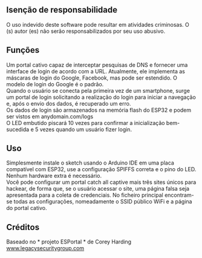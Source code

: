 ## Isenção de responsabilidade
O uso indevido deste software pode resultar em atividades criminosas. O (s) autor (es) não serão responsabilizados por seu uso abusivo.

## Funções
Um portal cativo capaz de interceptar pesquisas de DNS e fornecer uma interface de login de acordo com a URL. Atualmente, ele implementa as máscaras de login do Google, Facebook, mas pode ser estendido. O modelo de login do Google é o padrão. <br>
Quando o usuário se conecta pela primeira vez de um smartphone, surge um portal de login solicitando a realização do login para iniciar a navegação e, após o envio dos dados, é recuperado um erro. <br>
Os dados de login são armazenados na memória flash do ESP32 e podem ser vistos em anydomain.com/logs <br>
O LED embutido piscará 10 vezes para confirmar a inicialização bem-sucedida e 5 vezes quando um usuário fizer login.

## Uso
Simplesmente instale o sketch usando o Arduino IDE em uma placa compatível com ESP32, use a configuração SPIFFS correta e o pino do LED. Nenhum hardware extra é necessário. <br>
Você pode configurar um portal catch all captive mais três sites únicos para hackear, de forma que, se o usuário acessar o site, uma página falsa seja apresentada para a coleta de credenciais. No ficheiro principal encontram-se todas as configurações, nomeadamente o SSID público WiFi e a página do portal cativo.


## Créditos
Baseado no * projeto ESPortal * de Corey Harding www.legacysecuritygroup.com

